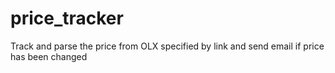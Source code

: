 # price_tracker
Track and parse the price from OLX specified by link and send email if price has been changed
